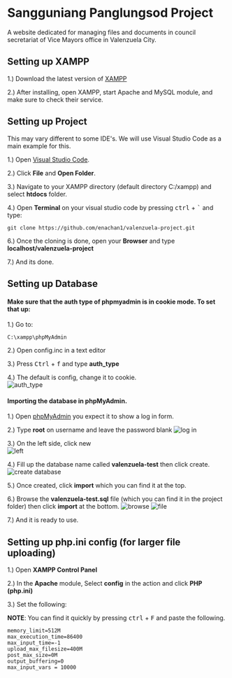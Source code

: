 
# Sangguniang Panglungsod Project

A website dedicated for managing files and documents in council secretariat of Vice Mayors office in Valenzuela City.

## Setting up XAMPP

1.) Download the latest version of [XAMPP](https://www.apachefriends.org/download.html)

2.) After installing, open XAMPP, start Apache and MySQL module, and make sure to check their service.
## Setting up Project

This may vary different to some IDE's. We will use Visual Studio Code as a main example for this.
    
1.) Open [Visual Studio Code](https://code.visualstudio.com/download).

2.) Click **File** and **Open Folder**.

3.) Navigate to your XAMPP directory (default directory C:/xampp) and select **htdocs** folder.

4.) Open **Terminal** on your visual studio code by pressing <kbd>ctrl</kbd> + <kbd>`</kbd> and type:
```
git clone https://github.com/enachan1/valenzuela-project.git
```
6.) Once the cloning is done, open your **Browser** and type **localhost/valenzuela-project**

7.) And its done.

## Setting up Database

#### Make sure that the auth type of phpmyadmin is in cookie mode. To set that up:

1.) Go to:
```
C:\xampp\phpMyAdmin
```
2.) Open config.inc in a text editor

3.) Press <kbd>Ctrl</kbd> + <kbd>f</kbd> and type **auth_type**

4.) The default is config, change it to cookie. <br />
![auth_type](https://i.ibb.co/KctnckR/Screenshot-2024-05-10-005140.png)

#### Importing the database in phpMyAdmin.
    
1.) Open [phpMyAdmin](http://localhost/phpmyadmin) you expect it to show a log in form.

2.) Type **root** on username and leave the password blank
![log in](https://i.ibb.co/LZc1NFf/Screenshot-2024-05-10-005944.png)

3.) On the left side, click new <br/>
![left](https://i.ibb.co/r6S8y7V/Screenshot-2024-05-10-010330.png)

4.) Fill up the database name called **valenzuela-test** then click create.
![create database](https://i.ibb.co/5Lxx44Z/Screenshot-2024-05-10-010707.png)

5.) Once created, click **import** which you can find it at the top.

6.) Browse the **valenzuela-test.sql** file (which you can find it in the project folder) then click **import** at the bottom.
![browse](https://i.ibb.co/qMNCPv4/Screenshot-2024-05-10-011008.png)
![file](https://i.ibb.co/QCYHRjK/Screenshot-2024-05-10-011320.png)

7.) And it is ready to use.


## Setting up php.ini config (for larger file uploading)

1.) Open **XAMPP Control Panel**

2.) In the **Apache** module, Select **config** in the action and click **PHP (php.ini)**

3.) Set the following:

**NOTE**: You can find it quickly by pressing <kbd>ctrl</kbd> + <kbd>F</kbd> and paste the following.
```
memory_limit=512M
max_execution_time=86400
max_input_time=-1
upload_max_filesize=400M
post_max_size=0M
output_buffering=0
max_input_vars = 10000
```
